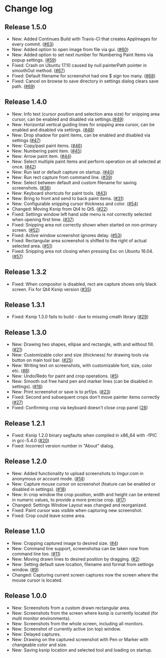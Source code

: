 # Change log

## Release 1.5.0
* New: Added Continues Build with Travis-CI that creates AppImages for every commit. ([#63](https://github.com/DamirPorobic/ksnip/issues/63))
* New: Added option to open image from file via gui. ([#60](https://github.com/DamirPorobic/ksnip/issues/60))
* New: Added option to set next number for Numbering Paint Items via popup settings. ([#59](https://github.com/DamirPorobic/ksnip/issues/59))
* Fixed: Crash on Ubuntu 17.10 caused by null painterPath pointer in smoothOut method. ([#67](https://github.com/DamirPorobic/ksnip/issues/67))
* Fixed: Default filename for screenshot had one $ sign too many. ([#68](https://github.com/DamirPorobic/ksnip/issues/68))
* Fixed: Cancel on browse to save directory in settings dialog clears save path. ([#69](https://github.com/DamirPorobic/ksnip/issues/69))

## Release 1.4.0
* New: Info text (cursor position and selection area size) for snipping area cursor, can be enabled and disabled via settings.([#49](https://github.com/DamirPorobic/ksnip/issues/49))
* New: Horizontal vertical guiding lines for snipping area cursor, can be enabled and disabled via settings. ([#48](https://github.com/DamirPorobic/ksnip/issues/48))
* New: Drop shadow for paint items, can be enabled and disabled via settings ([#47](https://github.com/DamirPorobic/ksnip/issues/47))
* New: Copy/past paint items. ([#46](https://github.com/DamirPorobic/ksnip/issues/46))
* New: Numbering paint item. ([#45](https://github.com/DamirPorobic/ksnip/issues/45))
* New: Arrow paint item. ([#44](https://github.com/DamirPorobic/ksnip/issues/44))
* New: Select multiple paint items and perform operation on all selected at once. ([#42](https://github.com/DamirPorobic/ksnip/issues/42))
* New: Run last or default capture on startup. ([#40](https://github.com/DamirPorobic/ksnip/issues/40))
* New: Run rect capture from command line. ([#39](https://github.com/DamirPorobic/ksnip/issues/39))
* New: Select between default and custom filename for saving screenshots. ([#36](https://github.com/DamirPorobic/ksnip/issues/36))
* New: Keyboard shortcuts for paint tools. ([#43](https://github.com/DamirPorobic/ksnip/issues/43))
* New: Bring to front and send to back paint items. ([#31](https://github.com/DamirPorobic/ksnip/issues/31))
* New: Configurable snipping cursor thickness and color. ([#54](https://github.com/DamirPorobic/ksnip/issues/54))
* Changed: Moving Ksnip from Qt4 to Qt5. ([#22](https://github.com/DamirPorobic/ksnip/issues/22))
* Fixed: Settings window left hand side menu is not correctly selected when opening first time. ([#37](https://github.com/DamirPorobic/ksnip/issues/37))
* Fixed: Snipping area not correctly shown when started on non-primary screen. ([#52](https://github.com/DamirPorobic/ksnip/issues/52))
* Fixed: Active window screenshot ignores delay. ([#53](https://github.com/DamirPorobic/ksnip/issues/53))
* Fixed: Rectangular area screenshot is shifted to the right of actual selected area. ([#51](https://github.com/DamirPorobic/ksnip/issues/51))
* Fixed: Snipping area not closing when pressing Esc on Ubuntu 16.04. ([#57](https://github.com/DamirPorobic/ksnip/issues/57))

## Release 1.3.2
* Fixed: When compositor is disabled, rect are capture shows only black screen. Fix for Qt4 Ksnip version ([#35](https://github.com/DamirPorobic/ksnip/issues/35))

## Release 1.3.1
* Fixed: Ksnip 1.3.0 fails to build - due to missing cmath library ([#29](https://github.com/DamirPorobic/ksnip/issues/29))

## Release 1.3.0
* New: Drawing two shapes, ellipse and rectangle, with and without fill. ([#21](https://github.com/DamirPorobic/ksnip/issues/21))
* New: Customizable color and size (thickness) for drawing tools via button on main tool bar. ([#25](https://github.com/DamirPorobic/ksnip/issues/25))
* New: Writing text on screenshots, with customizable font, size, color etc. ([#8](https://github.com/DamirPorobic/ksnip/issues/8))
* New: Undo/Redo for paint and crop operations. ([#5](https://github.com/DamirPorobic/ksnip/issues/5))
* New: Smooth out free hand pen and marker lines (can be disabled in settings). ([#16](https://github.com/DamirPorobic/ksnip/issues/16))
* New: Print screenshot or save is to prf/ps. ([#23](https://github.com/DamirPorobic/ksnip/issues/23))
* Fixed: Second and subsequent crops don't move painter items correctly ([#27](https://github.com/DamirPorobic/ksnip/issues/27))
* Fixed: Confirming crop via keyboard doesn't close crop panel ([28](https://github.com/DamirPorobic/ksnip/issues/28))

## Release 1.2.1
* Fixed: Ksnip 1.2.0 binary segfaults when compiled in x86_64 with -fPIC in gcc-5.4.0 ([#20](https://github.com/DamirPorobic/ksnip/issues/20))
* Fixed: Incorrect version number in "About" dialog.

## Release 1.2.0
* New: Added functionality to upload screenshots to Imgur.com in anonymous or account mode. ([#14](https://github.com/DamirPorobic/ksnip/issues/14))
* New: Capture mouse cursor on screenshot (feature can be enabled or disabled in settings). ([#18](https://github.com/DamirPorobic/ksnip/issues/18))
* New: In crop window the crop position, width and height can be entered in numeric values, to provide a more precise crop. ([#17](https://github.com/DamirPorobic/ksnip/issues/17))
* Changed: Settings Window Layout was changed and reorganized.
* Fixed: Paint cursor was visible when capturing new screenshot.
* Fixed: Crop could leave scene area.

## Release 1.1.0
* New: Cropping captured image to desired size. ([#4](https://github.com/DamirPorobic/ksnip/issues/4))
* New: Command line support, screenshotsa can be taken now from command line too. ([#11](https://github.com/DamirPorobic/ksnip/issues/11))
* New: Moving drawn lines to desired position by dragging. ([#2](https://github.com/DamirPorobic/ksnip/issues/2))
* New: Setting default save location, filename and format from settings window. ([#9](https://github.com/DamirPorobic/ksnip/issues/9))
* Changed: Capturing current screen captures now the screen where the mouse cursor is located.

## Release 1.0.0
* New: Screenshots from a custom drawn rectangular area.
* New: Screenshots from the screen where ksnip is currently located (for multi monitor environments).
* New: Screenshots from the whole screen, including all monitors.
* New: Screenshot of currently active (on top) window.
* New: Delayed captures.
* New: Drawing on the captured screenshot with Pen or Marker with changeable color and size.
* New: Saving ksnip location and selected tool and loading on startup.
